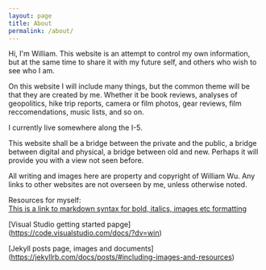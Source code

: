 ```yaml
---
layout: page
title: About
permalink: /about/
---
```


Hi, I'm William. This website is an attempt to control my own information, but at the same time to share it with my future self, and others who wish to see who I am. 

On this website I will include many things, but the common theme will be that they are created by me. Whether it be book reviews, analyses of geopolitics, hike trip reports, camera or film photos, gear reviews, film reccomendations, music lists, and so on. 

I currently live somewhere along the I-5. 

This website shall be a bridge between the private and the public, a bridge between digital and physical, a bridge between old and new. Perhaps it will provide you with a view not seen before. 

All writing and images here are property and copyright of William Wu. Any links to other websites are not overseen by me, unless otherwise noted. 






Resources for myself:  
[This is a link to markdown syntax for bold, italics, images etc formatting](https://kramdown.gettalong.org/quickref.html#links-and-images)

[Visual Studio getting started papge]  
(https://code.visualstudio.com/docs/?dv=win)

[Jekyll posts page, images and documents]  
(https://jekyllrb.com/docs/posts/#including-images-and-resources)




